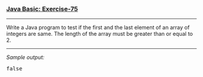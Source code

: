 ### [Java Basic: Exercise-75](https://www.w3resource.com/java-exercises/basic/java-basic-exercise-75.php)

***
<p>Write a Java program to test if the first and the last element of an array of integers are same. The length of the array must be greater than or equal to 2.</p>

***
_Sample output:_
<pre class="output">false
</pre>